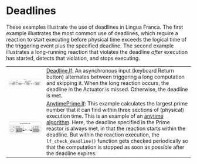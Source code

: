 # Deadlines

These examples illustrate the use of deadlines in Lingua Franca. The first example illustrates the most common use of deadlines, which require a reaction to start executing before physical time exceeds the logical time of the triggering event plus the specified deadline. The second example illustrates a long-running reaction that violates the deadline *after* execution has started, detects that violation, and stops executing.

<table>
<tr>
<td> <img src="img/Deadline.png" alt="Deadline" width="100%"> </td>
<td> <a href="Deadline.lf">Deadline.lf</a>: An asynchronous input (keyboard Return button) alternates between triggering a long computation and skipping it. When the long reaction occurs, the deadline in the Actuator is missed. Otherwise, the deadline is met.</td>
</tr>
<td> <img src="img/AnytimePrime.png" alt="AnytimePrime" width="100%"> </td>
<td> <a href="AnytimePrime.lf">AnytimePrime.lf</a>: This example calculates the largest prime number that it can find within three sections of (physical) execution time. This is an example of an <a href="https://en.wikipedia.org/wiki/Anytime_algorithm">anytime algorithm</a>. Here, the deadline specified in the Prime reactor is always met, in that the reaction starts within the deadline. But within the reaction execution, the <code>lf_check_deadline()</code> function gets checked periodically so that the computation is stopped as soon as possible after the deadline expires.</td>
</tr>
</table>